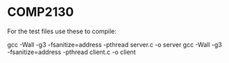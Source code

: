 # COMP2130

For the test files use these to compile:

gcc -Wall -g3 -fsanitize=address -pthread server.c -o server
gcc -Wall -g3 -fsanitize=address -pthread client.c -o client
